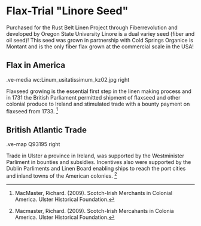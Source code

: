 # Flax-Trial "Linore Seed"

Purchased for the Rust Belt Linen Project through Fiberrevolution and developed by Oregon State University Linore is a dual variey seed (fiber and oil seed)! This seed was grown in partnership with Cold Springs Organice is Montant and is the only fiber flax grown at the commercial scale in the USA!

## Flax in America

.ve-media wc:Linum_usitatissimum_kz02.jpg right

Flaxseed growing is the essential first step in the linen making process and in 1731 the British Parliament permitted shipment of flaxseed and other colonial produce to Ireland and stimulated trade with a bounty payment on flaxseed from 1733. [^1] 

## British Atlantic Trade

.ve-map Q93195 right

Trade in Ulster a province in Ireland, was supported by the Westminister Parliment in bounties and subsidies. Incentives also were supported by the Dublin Parliments and Linen Board enabling ships to reach the port cities and inland towns of the American colonies. [^2]

[^1]: MacMaster, Richard. (2009). Scotch-Irish Merchants in Colonial America. Ulster Historical Foundation.
[^2]: Macmaster, Richard. (2009). Scotch-Irish Mercahants in Colonia America. Ulster Historical Foundation.